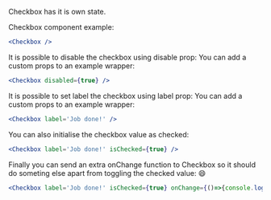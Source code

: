 Checkbox has it is own state.

Checkbox component example:

```jsx
<Checkbox />
```

It is possible to disable the checkbox using disable prop:
You can add a custom props to an example wrapper:

```jsx 
<Checkbox disabled={true} />
```

It is possible to set label the checkbox using label prop:
You can add a custom props to an example wrapper:

```jsx 
<Checkbox label='Job done!' />
```

You can also initialise the checkbox value as checked:
``` jsx
<Checkbox label='Job done!' isChecked={true} />
```

Finally you can send an extra onChange function to Checkbox so it should do someting else apart from toggling the checked value:  :smile:

```jsx 
<Checkbox label='Job done!' isChecked={true} onChange={()=>{console.log('Do something else!')}} />
```